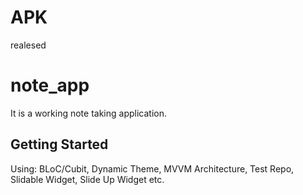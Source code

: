 # APK
realesed

# note_app

It is a working note taking application.

## Getting Started

Using: BLoC/Cubit, Dynamic Theme, MVVM Architecture, Test Repo, Slidable Widget, Slide Up Widget etc.
